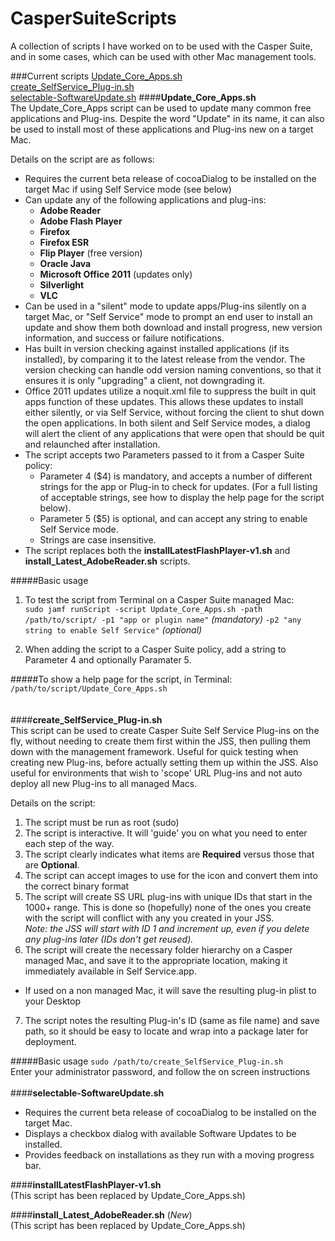CasperSuiteScripts
==================

A collection of scripts I have worked on to be used with the Casper Suite, and in some cases, which can be used with other Mac management tools.

###Current scripts
[Update_Core_Apps.sh](#update_core_appssh)  
[create_SelfService_Plug-in.sh](#create_selfservice_plug-insh)  
[selectable-SoftwareUpdate.sh](#selectable-softwareupdatesh)
####**Update_Core_Apps.sh**<br>
The Update_Core_Apps script can be used to update many common free applications and Plug-ins. Despite the word "Update" in its name, it can also be used to install most of these applications and Plug-ins new on a target Mac.

Details on the script are as follows:
- Requires the current beta release of cocoaDialog to be installed on the target Mac if using Self Service mode (see below)
- Can update any of the following applications and plug-ins:
  * **Adobe Reader**
  * **Adobe Flash Player**
  * **Firefox**
  * **Firefox ESR**
  * **Flip Player** (free version)
  * **Oracle Java**
  * **Microsoft Office 2011** (updates only)
  * **Silverlight**
  * **VLC**
- Can be used in a "silent" mode to update apps/Plug-ins silently on a target Mac, or "Self Service" mode to prompt an end user to install an update and show them both download and install progress, new version information, and success or failure notifications.
- Has built in version checking against installed applications (if its installed), by comparing it to the latest release from the vendor. The version checking can handle odd version naming conventions, so that it ensures it is only "upgrading" a client, not downgrading it.
- Office 2011 updates utilize a noquit.xml file to suppress the built in quit apps function of these updates. This allows these updates to install either silently, or via Self Service, without forcing the client to shut down the open applications. In both silent and Self Service modes, a dialog will alert the client of any applications that were open that should be quit and relaunched after installation.
- The script accepts two Parameters passed to it from a Casper Suite policy:
  * Parameter 4 ($4) is mandatory, and accepts a number of different strings for the app or Plug-in to check for updates. (For a full listing of acceptable strings, see how to display the help page for the script below).
  * Parameter 5 ($5) is optional, and can accept any string to enable Self Service mode.
  * Strings are case insensitive.
- The script replaces both the **installLatestFlashPlayer-v1.sh** and **install_Latest_AdobeReader.sh** scripts.

#####Basic usage  
1. To test the script from Terminal on a Casper Suite managed Mac:  
`sudo jamf runScript -script Update_Core_Apps.sh -path /path/to/script/ -p1 "app or plugin name"` _(mandatory)_ `-p2 "any string to enable Self Service"` _(optional)_  

2. When adding the script to a Casper Suite policy, add a string to Parameter 4 and optionally Paramater 5.

#####To show a help page for the script, in Terminal:  
`/path/to/script/Update_Core_Apps.sh`  
<br>
<br>
####**create_SelfService_Plug-in.sh**<br>
This script can be used to create Casper Suite Self Service Plug-ins on the fly, without needing to create them first within the JSS, then pulling them down with the management framework. Useful for quick testing when creating new Plug-ins, before actually setting them up within the JSS. Also useful for environments that wish to 'scope' URL Plug-ins and not auto deploy all new Plug-ins to all managed Macs.

Details on the script:  

1. The script must be run as root (sudo)
2. The script is interactive. It will 'guide' you on what you need to enter each step of the way.
3. The script clearly indicates what items are **Required** versus those that are **Optional**.
4. The script can accept images to use for the icon and convert them into the correct binary format
5. The script will create SS URL plug-ins with unique IDs that start in the 1000+ range. This is done so (hopefully) none of the ones you create with the script will conflict with any you created in your JSS.  
  *Note: the JSS will start with ID 1 and increment up, even if you delete any plug-ins later (IDs don't get reused).*
6. The script will create the necessary folder hierarchy on a Casper managed Mac, and save it to the appropriate location, making it immediately available in Self Service.app.
 * If used on a non managed Mac, it will save the resulting plug-in plist to your Desktop
7. The script notes the resulting Plug-in's ID (same as file name) and save path, so it should be easy to locate and wrap into a package later for deployment.  

#####Basic usage
`sudo /path/to/create_SelfService_Plug-in.sh`  
Enter your administrator password, and follow the on screen instructions
<br>
<br>
####**selectable-SoftwareUpdate.sh**<br>
- Requires the current beta release of cocoaDialog to be installed on the target Mac.
- Displays a checkbox dialog with available Software Updates to be installed.
- Provides feedback on installations as they run with a moving progress bar.

####**installLatestFlashPlayer-v1.sh**<br>
(This script has been replaced by Update_Core_Apps.sh)

####**install_Latest_AdobeReader.sh**   (_New_)<br>
(This script has been replaced by Update_Core_Apps.sh)
